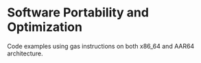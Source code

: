 # Software Portability and Optimization
Code examples using gas instructions on both x86_64 and AAR64 architecture.
